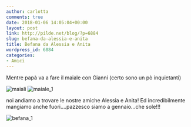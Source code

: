 ```yaml
---
author: carlotta
comments: true
date: 2018-01-06 14:05:04+00:00
layout: post
link: http://pilde.net/blog/?p=6884
slug: befana-da-alessia-e-anita
title: Befana da Alessia e Anita
wordpress_id: 6884
categories:
- Amici
---
```


Mentre papà va a fare il maiale con Gianni (certo sono un pò inquietanti)

![maiali](http://pilde.net/blog/wp-content/uploads/2018/02/maiali.png) ![maiale_1](http://pilde.net/blog/wp-content/uploads/2018/02/maiale_1.png)

noi andiamo a trovare le nostre amiche Alessia e Anita! Ed incredibilmente mangiamo anche fuori....pazzesco siamo a gennaio...che sole!!!

![befana_1](http://pilde.net/blog/wp-content/uploads/2018/02/befana_1.jpg)


